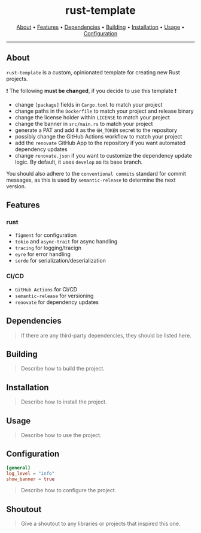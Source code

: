 <h1 align="center">rust-template</h1>

<p align="center">
  <a href="#about">About</a> •
  <a href="#features">Features</a> •
  <a href="#dependencies">Dependencies</a> •
  <a href="#building">Building</a> •
  <a href="#installation">Installation</a> •
  <a href="#usage">Usage</a> •
  <a href="#configuration">Configuration</a>
</p>

---

## About

`rust-template` is a custom, opinionated template for creating new Rust projects.

❗ The following **must be changed**, if you decide to use this template ❗

- change `[package]` fields in `Cargo.toml` to match your project
- change paths in the `Dockerfile` to match your project and release binary
- change the license holder within `LICENSE` to match your project
- change the banner in `src/main.rs` to match your project
- generate a PAT and add it as the `GH_TOKEN` secret to the repository
- possibly change the GitHub Actions workflow to match your project
- add the `renovate` GitHub App to the repository if you want automated dependency updates
- change `renovate.json` if you want to customize the dependency update logic. By default, it uses `develop` as its base branch.

You should also adhere to the `conventional commits` standard for commit messages, as this is used by `semantic-release` to determine the next version.

## Features

### rust

- `figment` for configuration
- `tokio` and `async-trait` for async handling
- `tracing` for logging/tracign
- `eyre` for error handling
- `serde` for serialization/deserialization

### CI/CD

- `GitHub Actions` for CI/CD
- `semantic-release` for versioning
- `renovate` for dependency updates

## Dependencies

> If there are any third-party dependencies, they should be listed here.

## Building

> Describe how to build the project.

## Installation

> Describe how to install the project.

## Usage

> Describe how to use the project.

## Configuration

```toml
[general]
log_level = "info"
show_banner = true
```

> Describe how to configure the project.

## Shoutout

> Give a shoutout to any libraries or projects that inspired this one.
